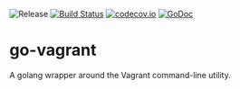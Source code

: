 ![Release](https://img.shields.io/github/release/bmatcuk/go-vagrant.svg?branch=master)
[![Build Status](https://travis-ci.org/bmatcuk/go-vagrant.svg?branch=master)](https://travis-ci.org/bmatcuk/go-vagrant)
[![codecov.io](https://img.shields.io/codecov/c/github/bmatcuk/go-vagrant.svg?branch=master)](https://codecov.io/github/bmatcuk/go-vagrant?branch=master)
[![GoDoc](https://godoc.org/github.com/bmatcuk/go-vagrant?status.svg)](https://godoc.org/github.com/bmatcuk/go-vagrant)

# go-vagrant
A golang wrapper around the Vagrant command-line utility.
